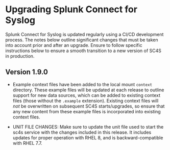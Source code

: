 # Upgrading Splunk Connect for Syslog

Splunk Connect for Syslog is updated regularly using a CI/CD development process.  The notes below outline significant changes that
must be taken into account prior and after an upgrade.  Ensure to follow specific instructions below to ensure a smooth transition to
a new version of SC4S in production.

## Version 1.9.0

* Example context files have been added to the local mount `context` directory.  These example files will be updated at each release
to outline support for new data sources, which can be added to existing context files (those without the `.example` extension).
Existing context files will _not_ be overwritten on subsequent SC4S starts/upgrades, so ensure that any new content from these example
files is incorporated into existing context files.

* UNIT FILE CHANGES:  Make sure to update the unit file used to start the sc4s service with the changes included in this release. It
includes updates for proper operation with RHEL 8, and is backward-compatible with RHEL 7.7.
